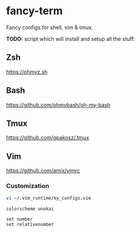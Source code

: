 # fancy-term
Fancy configs for shell, vim &amp; tmux.

**TODO:** script which will install and setup all the stuff:

## Zsh

https://ohmyz.sh

## Bash

https://github.com/ohmybash/oh-my-bash

## Tmux

https://github.com/gpakosz/.tmux

## Vim

https://github.com/amix/vimrc

### Customization

```sh
vi ~/.vim_runtime/my_configs.vim
```

```
colorscheme unokai

set number
set relativenumber
```
